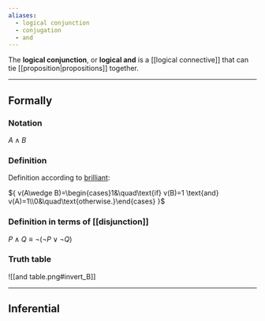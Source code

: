```yaml
---
aliases:
  - logical conjunction
  - conjugation
  - and
---
```

The **logical conjunction**, or **logical and** is a [[logical connective]] that can tie [[proposition|propositions]] together.

---

## Formally

### Notation

${ A \land B }$

### Definition

Definition according to [brilliant](https://brilliant.org/wiki/propositional-logic/):

${ v(A\wedge B)=\begin{cases}1&\quad\text{if} v(B)=1 \text{and} v(A)=1\\0&\quad\text{otherwise.}\end{cases} }$

### Definition in terms of [[disjunction]]

${ P\wedge Q\equiv\neg(\neg P\vee\neg Q) }$

### Truth table

![[and table.png#invert_B]]

---

## Inferential